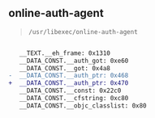 ## online-auth-agent

> `/usr/libexec/online-auth-agent`

```diff

   __TEXT.__eh_frame: 0x1310
   __DATA_CONST.__auth_got: 0xe60
   __DATA_CONST.__got: 0x4a8
-  __DATA_CONST.__auth_ptr: 0x468
+  __DATA_CONST.__auth_ptr: 0x470
   __DATA_CONST.__const: 0x22c0
   __DATA_CONST.__cfstring: 0xc80
   __DATA_CONST.__objc_classlist: 0x80

```
